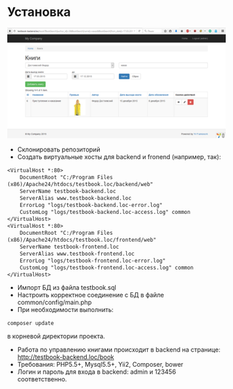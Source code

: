 Установка
=========

![](https://github.com/maxodrom/testbook/blob/master/booksapp.png)

- Склонировать репозиторий
- Создать виртуальные хосты для backend и fronend (например, так):
```
<VirtualHost *:80>
    DocumentRoot "C:/Program Files (x86)/Apache24/htdocs/testbook.loc/backend/web"
    ServerName testbook-backend.loc
	ServerAlias www.testbook-backend.loc
    ErrorLog "logs/testbook-backend.loc-error.log"
    CustomLog "logs/testbook-backend.loc-access.log" common
</VirtualHost>
<VirtualHost *:80>
    DocumentRoot "C:/Program Files (x86)/Apache24/htdocs/testbook.loc/frontend/web"
    ServerName testbook-frontend.loc
	ServerAlias www.testbook-frontend.loc
    ErrorLog "logs/testbook-frontend.loc-error.log"
    CustomLog "logs/testbook-frontend.loc-access.log" common
</VirtualHost>
```
- Импорт БД из файла testbook.sql
- Настроить корректное соединение с БД в файле common/config/main.php
- При необходимости выполнить: 
``` 
composer update
```
в корневой директории проекта.
- Работа по управлению книгами происходит в backend на странице: http://testbook-backend.loc/book
- Требования: PHP5.5+, Mysql5.5+, Yii2, Composer, bower
- Логин и пароль для входа в backend: admin и 123456 соответственно. 